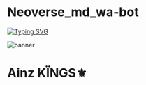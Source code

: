 # Neoverse_md_wa-bot
[![Typing SVG](https://readme-typing-svg.demolab.com?font=Fira+Code&size=35&pause=1000&center=vrai&vCenter=vrai&repeat=vrai&random=FAUX&width=435&lines=Welcome+to+Neoverse)](https://git.io/typing-svg)

![banner](https://telegra.ph/file/bd75d35e193a7cf0e300a.jpg)

# Ainz KÏNGS⚜️
